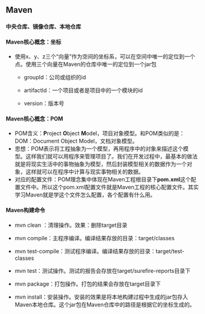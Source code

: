 ## Maven

#### 中央仓库、镜像仓库、本地仓库

#### Maven核心概念：坐标

- 使用x、y、z三个“向量”作为空间的坐标系，可以在空间中唯一的定位到一个点。使用三个向量在Maven的仓库中唯一的定位到一个jar包

  - groupId：公司或组织的id

  - artifactId：一个项目或者是项目中的一个模块的id

  - version：版本号


#### Maven核心概念：POM

- POM含义：**P**roject **O**bject **M**odel，项目对象模型。和POM类似的是：DOM：Document Object Model，文档对象模型。
- 思想：POM表示将工程抽象为一个模型，再用程序中的对象来描述这个模型。这样我们就可以用程序来管理项目了。我们在开发过程中，最基本的做法就是将现实生活中的事物抽象为模型，然后封装模型相关的数据作为一个对象，这样就可以在程序中计算与现实事物相关的数据。
- 对应的配置文件：POM理念集中体现在Maven工程根目录下**pom.xml**这个配置文件中。所以这个pom.xml配置文件就是Maven工程的核心配置文件。其实学习Maven就是学这个文件怎么配置，各个配置有什么用。

#### Maven构建命令

- mvn clean ：清理操作。效果：删除target目录

- mvn compile：主程序编译。编译结果存放的目录：target/classes

- mvn test-compile：测试程序编译。编译结果存放的目录：target/test-classes

- mvn test：测试操作。测试的报告会存放在target/surefire-reports目录下

- mvn package：打包操作。打包的结果会存放在target目录下

- mvn install：安装操作。安装的效果是将本地构建过程中生成的jar包存入Maven本地仓库。这个jar包在Maven仓库中的路径是根据它的坐标生成的。

  



